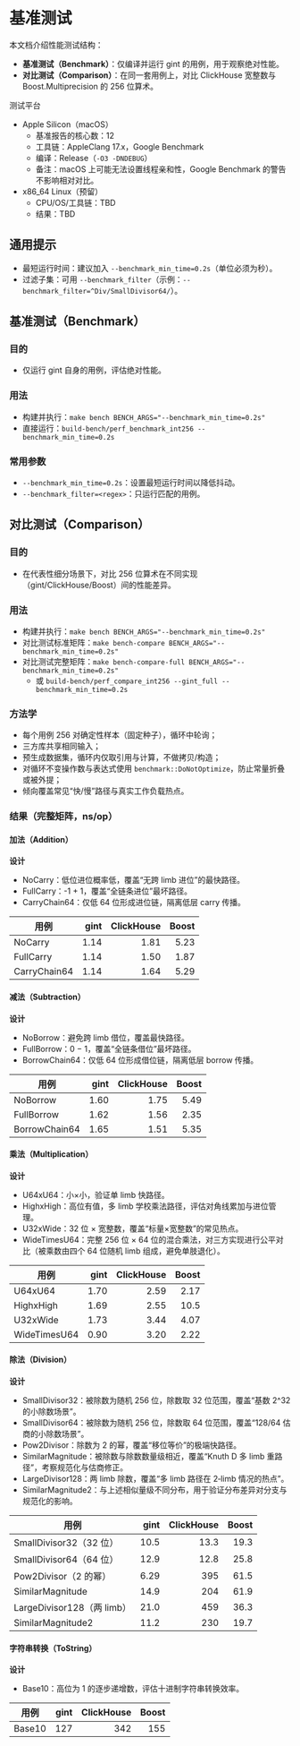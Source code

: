 # 基准测试

本文档介绍性能测试结构：
- **基准测试（Benchmark）**：仅编译并运行 gint 的用例，用于观察绝对性能。
- **对比测试（Comparison）**：在同一套用例上，对比 ClickHouse 宽整数与 Boost.Multiprecision 的 256 位算术。

测试平台
- Apple Silicon（macOS）
  - 基准报告的核心数：12
  - 工具链：AppleClang 17.x，Google Benchmark
  - 编译：Release（`-O3 -DNDEBUG`）
  - 备注：macOS 上可能无法设置线程亲和性，Google Benchmark 的警告不影响相对对比。
- x86_64 Linux（预留）
  - CPU/OS/工具链：TBD
  - 结果：TBD

## 通用提示
- 最短运行时间：建议加入 `--benchmark_min_time=0.2s`（单位必须为秒）。
- 过滤子集：可用 `--benchmark_filter`（示例：`--benchmark_filter=^Div/SmallDivisor64/`）。

## 基准测试（Benchmark）

### 目的
- 仅运行 gint 自身的用例，评估绝对性能。

### 用法
- 构建并执行：`make bench BENCH_ARGS="--benchmark_min_time=0.2s"`
- 直接运行：`build-bench/perf_benchmark_int256 --benchmark_min_time=0.2s`

### 常用参数
- `--benchmark_min_time=0.2s`：设置最短运行时间以降低抖动。
- `--benchmark_filter=<regex>`：只运行匹配的用例。

## 对比测试（Comparison）

### 目的
- 在代表性细分场景下，对比 256 位算术在不同实现（gint/ClickHouse/Boost）间的性能差异。

### 用法
- 构建并执行：`make bench BENCH_ARGS="--benchmark_min_time=0.2s"`
- 对比测试标准矩阵：`make bench-compare BENCH_ARGS="--benchmark_min_time=0.2s"`
- 对比测试完整矩阵：`make bench-compare-full BENCH_ARGS="--benchmark_min_time=0.2s"`
  - 或 `build-bench/perf_compare_int256 --gint_full --benchmark_min_time=0.2s`

### 方法学
- 每个用例 256 对确定性样本（固定种子），循环中轮询；
- 三方库共享相同输入；
- 预生成数据集，循环内仅取引用与计算，不做拷贝/构造；
- 对循环不变操作数与表达式使用 `benchmark::DoNotOptimize`，防止常量折叠或被外提；
- 倾向覆盖常见“快/慢”路径与真实工作负载热点。

### 结果（完整矩阵，ns/op）

#### 加法（Addition）

**设计**
- NoCarry：低位进位概率低，覆盖“无跨 limb 进位”的最快路径。
- FullCarry：-1 + 1，覆盖“全链条进位”最坏路径。
- CarryChain64：仅低 64 位形成进位链，隔离低层 carry 传播。

| 用例            | gint | ClickHouse | Boost |
| --------------- | ---: | ---------: | ----: |
| NoCarry         | 1.14 |       1.81 |  5.23 |
| FullCarry       | 1.14 |       1.50 |  1.87 |
| CarryChain64    | 1.14 |       1.64 |  5.29 |

#### 减法（Subtraction）

**设计**
- NoBorrow：避免跨 limb 借位，覆盖最快路径。
- FullBorrow：0 − 1，覆盖“全链条借位”最坏路径。
- BorrowChain64：仅低 64 位形成借位链，隔离低层 borrow 传播。

| 用例            | gint | ClickHouse | Boost |
| --------------- | ---: | ---------: | ----: |
| NoBorrow        | 1.60 |       1.75 |  5.49 |
| FullBorrow      | 1.62 |       1.56 |  2.35 |
| BorrowChain64   | 1.65 |       1.51 |  5.35 |

#### 乘法（Multiplication）

**设计**
- U64xU64：小×小，验证单 limb 快路径。
- HighxHigh：高位有值，多 limb 学校乘法路径，评估对角线累加与进位管理。
- U32xWide：32 位 × 宽整数，覆盖“标量×宽整数”的常见热点。
- WideTimesU64：完整 256 位 × 64 位的混合乘法，对三方实现进行公平对比（被乘数由四个 64 位随机 limb 组成，避免单肢退化）。

| 用例        | gint | ClickHouse | Boost |
| ----------- | ---: | ---------: | ----: |
| U64xU64     | 1.70 |       2.59 |  2.17 |
| HighxHigh   | 1.69 |       2.55 | 10.5  |
| U32xWide    | 1.73 |       3.44 |  4.07 |
| WideTimesU64| 0.90 |       3.20 |  2.22 |

#### 除法（Division）

**设计**
- SmallDivisor32：被除数为随机 256 位，除数取 32 位范围，覆盖“基数 2^32 的小除数场景”。
- SmallDivisor64：被除数为随机 256 位，除数取 64 位范围，覆盖“128/64 估商的小除数场景”。
- Pow2Divisor：除数为 2 的幂，覆盖“移位等价”的极端快路径。
- SimilarMagnitude：被除数与除数数量级相近，覆盖“Knuth D 多 limb 重路径”，考察规范化与估商修正。
- LargeDivisor128：两 limb 除数，覆盖“多 limb 路径在 2‑limb 情况的热点”。
- SimilarMagnitude2：与上述相似量级不同分布，用于验证分布差异对分支与规范化的影响。

| 用例                       | gint | ClickHouse | Boost |
| -------------------------- | ---: | ---------: | ----: |
| SmallDivisor32（32 位）    | 10.5 |       13.3 |  19.3 |
| SmallDivisor64（64 位）    | 12.9 |       12.8 |  25.8 |
| Pow2Divisor（2 的幂）      | 6.29 |        395 |  61.5 |
| SimilarMagnitude           | 14.9 |        204 |  61.9 |
| LargeDivisor128（两 limb） | 21.0 |        459 |  36.3 |
| SimilarMagnitude2          | 11.2 |        230 |  19.7 |


#### 字符串转换（ToString）

**设计**
- Base10：高位为 1 的逐步递增数，评估十进制字符串转换效率。

| 用例    | gint | ClickHouse | Boost |
| ------- | ---: | ---------: | ----: |
| Base10  | 127  |       342  |   155 |

